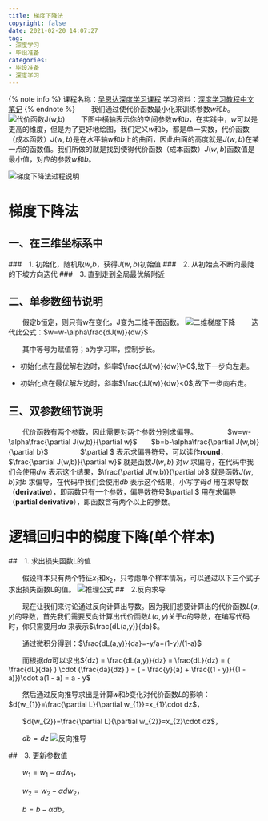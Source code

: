 ```yaml
---
title: 梯度下降法
copyright: false
date: 2021-02-20 14:07:27
tag:
- 深度学习
- 毕设准备
categories:
- 毕设准备
- 深度学习
---
```

{% note info %}
课程名称：[吴恩达深度学习课程](https://www.bilibili.com/video/BV164411m79z)
学习资料：[深度学习教程中文笔记](http://file.panjiangtao.cn/Deeplearning%E6%B7%B1%E5%BA%A6%E5%AD%A6%E4%B9%A0%E7%AC%94%E8%AE%B0v5.71.pdf)
{% endnote %}
　　我们通过使代价函数最小化来训练参数$w$和$b$。
![代价函数J(w,b)](cbd5ff8c461fcb5a699c4ec4789687b3.jpg)
　　下图中横轴表示你的空间参数$w$和$b$，在实践中，$w$可以是更高的维度，但是为了更好地绘图，我们定义$w$和$b$，都是单一实数，代价函数（成本函数）$J(w,b)$是在水平轴$w$和$b$上的曲面，因此曲面的高度就是$J(w,b)$在某一点的函数值。我们所做的就是找到使得代价函数（成本函数）$J(w,b)$函数值是最小值，对应的参数$w$和$b$。
<!-- more -->
![梯度下降法过程说明](c5eda5608fd2f4d846559ed8e89ed33c.jpg)
# 梯度下降法
## 一、在三维坐标系中
###　1. 初始化，随机取$w$,$b$，获得$J(w,b)$初始值
###　2. 从初始点不断向最陡的下坡方向迭代
###　3. 直到走到全局最优解附近

## 二、单参数细节说明
　　假定b恒定，则只有w在变化，J变为二维平面函数。
![二维梯度下降](4fb3b91114ecb2cd81ec9f3662434d81.jpg)
　　迭代此公式：$w=w-\alpha\frac{dJ(w)}{dw}$

　　其中等号为赋值符；a为学习率，控制步长。

* 初始化点在最优解右边时，斜率$\frac{dJ(w)}{dw}\>0$,故下一步向左走。

* 初始化点在最优解左边时，斜率$\frac{dJ(w)}{dw}<0$,故下一步向右走。

## 三、双参数细节说明
　　代价函数有两个参数，因此需要对两个参数分别求偏导。
　　　　$w=w-\alpha\frac{\partial J(w,b)}{\partial w}$　　$b=b-\alpha\frac{\partial J(w,b)}{\partial b}$
　　
　　$\partial $ 表示求偏导符号，可以读作**round**，$\frac{\partial J(w,b)}{\partial w}$  就是函数$J(w,b)$ 对$w$ 求偏导，在代码中我们会使用$dw$ 表示这个结果，$\frac{\partial J(w,b)}{\partial b}$  就是函数$J(w,b)$对$b$ 求偏导，在代码中我们会使用$db$ 表示这个结果，小写字母$d$ 用在求导数（**derivative**），即函数只有一个参数，偏导数符号$\partial $ 用在求偏导（**partial derivative**），即函数含有两个以上的参数。　

# 逻辑回归中的梯度下降(单个样本)
##　1. 求出损失函数L的值

　　假设样本只有两个特征$x_{1}$和$x_{2}$，只考虑单个样本情况，可以通过以下三个式子求出损失函数L的值。
![推理公式](03f5f96177ab15d5ead8298ba50300ac.jpg)
##　2.反向求导

　　现在让我们来讨论通过反向计算出导数。因为我们想要计算出的代价函数$L(a,y)$的导数，首先我们需要反向计算出代价函数$L(a,y)$关于$a$的导数，在编写代码时，你只需要用$da$ 来表示$\frac{dL(a,y)}{da}$。

　　通过微积分得到：$\frac{dL(a,y)}{da}=-y/a+(1-y)/(1-a)$ 

　　而根据$da$可以求出${dz} = \frac{dL(a,y)}{dz} = \frac{dL}{dz} = ( \frac{dL}{da} ) \cdot (\frac{da}{dz} ) = ( - \frac{y}{a} + \frac{(1 - y)}{(1 - a)})\cdot a(1 - a) = a - y$

　　然后通过反向推导求出是计算𝑤和𝑏变化对代价函数𝐿的影响：
　　$d{w_{1}}=\frac{\partial L}{\partial w_{1}}=x_{1}\cdot dz$， 

　　$d{w_{2}}=\frac{\partial L}{\partial w_{2}}=x_{2}\cdot dz$，

　　$db=dz$
![反向推导](6403f00e5844c3100f4aa9ff043e2319.jpg)

##　3. 更新参数值

　　$w_{1}=w_{1}-\alpha d{w}_{1}$，

　　$w_{2}=w_{2}-\alpha d{w}_{2}$，

　　$b=b-\alpha db$。

